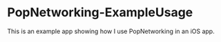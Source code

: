 # PopNetworking-ExampleUsage

This is an example app showing how I use PopNetworking in an iOS app.
